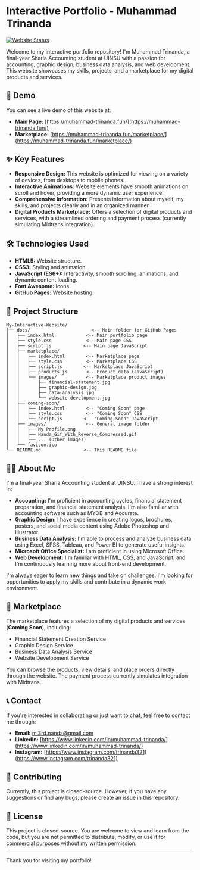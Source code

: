 # Interactive Portfolio - Muhammad Trinanda

[![Website Status](https://img.shields.io/badge/Status-Live-brightgreen.svg)](https://muhammad-trinanda.fun/)

Welcome to my interactive portfolio repository! I'm Muhammad Trinanda, a final-year Sharia Accounting student at UINSU with a passion for accounting, graphic design, business data analysis, and web development. This website showcases my skills, projects, and a marketplace for my digital products and services.

## 🚀 Demo

You can see a live demo of this website at:

*   **Main Page:** [https://muhammad-trinanda.fun/](https://muhammad-trinanda.fun/)
*   **Marketplace:** [https://muhammad-trinanda.fun/marketplace/](https://muhammad-trinanda.fun/marketplace/)

## ✨ Key Features

*   **Responsive Design:** This website is optimized for viewing on a variety of devices, from desktops to mobile phones.
*   **Interactive Animations:** Website elements have smooth animations on scroll and hover, providing a more dynamic user experience.
*   **Comprehensive Information:** Presents information about myself, my skills, and projects clearly and in an organized manner.
*   **Digital Products Marketplace:**  Offers a selection of digital products and services, with a streamlined ordering and payment process (currently simulating Midtrans integration).

## 🛠️ Technologies Used

*   **HTML5:** Website structure.
*   **CSS3:** Styling and animation.
*   **JavaScript (ES6+):** Interactivity, smooth scrolling, animations, and dynamic content loading.
*   **Font Awesome:** Icons.
*   **GitHub Pages:** Website hosting.

## 📁 Project Structure
```
My-Interactive-Website/
├── docs/                       <-- Main folder for GitHub Pages
│   ├── index.html            <-- Main portfolio page
│   ├── style.css             <-- Main page CSS
│   ├── script.js            <-- Main page JavaScript
│   ├── marketplace/
│   │   ├── index.html        <-- Marketplace page
│   │   ├── style.css         <-- Marketplace CSS
│   │   ├── script.js        <-- Marketplace JavaScript
│   │   ├── products.js       <-- Product data (JavaScript)
│   │   └── images/           <-- Marketplace product images
│   │       ├── financial-statement.jpg
│   │       ├── graphic-design.jpg
│   │       ├── data-analysis.jpg
│   │       └── website-development.jpg
│   ├── coming-soon/
│   │   ├── index.html        <-- "Coming Soon" page
│   │   ├── style.css         <-- "Coming Soon" CSS
│   │   └── script.js        <-- "Coming Soon" JavaScript
│   ├── images/               <-- General image folder
│   │   ├── My Profile.png
│   │   ├── Nanda_Gif_With_Reverse_Compressed.gif
│   │   └── ... (Other images)
│   └── favicon.ico
└── README.md                <-- This README file
```
## 🧑‍💻 About Me

I'm a final-year Sharia Accounting student at UINSU. I have a strong interest in:

*   **Accounting:** I'm proficient in accounting cycles, financial statement preparation, and financial statement analysis. I'm also familiar with accounting software such as MYOB and Accurate.
*   **Graphic Design:** I have experience in creating logos, brochures, posters, and social media content using Adobe Photoshop and Illustrator.
*   **Business Data Analysis:** I'm able to process and analyze business data using Excel, SPSS, Tableau, and Power BI to generate useful insights.
*   **Microsoft Office Specialist:** I am proficient in using Microsoft Office.
*   **Web Development:**  I'm familiar with HTML, CSS, and JavaScript, and I'm continuously learning more about front-end development.

I'm always eager to learn new things and take on challenges. I'm looking for opportunities to apply my skills and contribute in a dynamic work environment.

## 🛒 Marketplace

The marketplace features a selection of my digital products and services (**Coming Soon**), including:

*   Financial Statement Creation Service
*   Graphic Design Service
*   Business Data Analysis Service
*   Website Development Service

You can browse the products, view details, and place orders directly through the website.  The payment process currently simulates integration with Midtrans.

## 📞 Contact

If you're interested in collaborating or just want to chat, feel free to contact me through:

*   **Email:** [m.3rd.nanda@gmail.com](mailto:m.3rd.nanda@gmail.com)
*   **LinkedIn:** [https://www.linkedin.com/in/muhammad-trinanda/](https://www.linkedin.com/in/muhammad-trinanda/)
*   **Instagram:** [https://www.instagram.com/trinanda321](https://www.instagram.com/trinanda321)

## 🤝 Contributing

Currently, this project is closed-source. However, if you have any suggestions or find any bugs, please create an issue in this repository.

## 📝 License

This project is closed-source. You are welcome to view and learn from the code, but you are not permitted to distribute, modify, or use it for commercial purposes without my written permission.

---

Thank you for visiting my portfolio!
